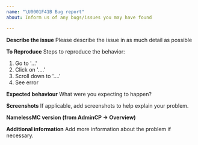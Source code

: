 ```yaml
---
name: "\U0001F41B Bug report"
about: Inform us of any bugs/issues you may have found

---
```


**Describe the issue**
Please describe the issue in as much detail as possible

**To Reproduce**
Steps to reproduce the behavior:
1. Go to '...'
2. Click on '....'
3. Scroll down to '....'
4. See error

**Expected behaviour**
What were you expecting to happen?

**Screenshots**
If applicable, add screenshots to help explain your problem.

**NamelessMC version (from AdminCP -> Overview)**

**Additional information**
Add more information about the problem if necessary.
